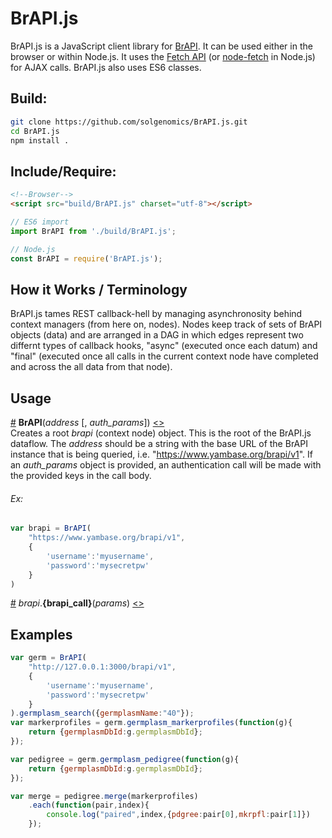 # BrAPI.js

BrAPI.js is a JavaScript client library for [BrAPI](https://brapi.org). It can be used either in the browser or within Node.js. It uses the [Fetch API](https://developer.mozilla.org/en-US/docs/Web/API/Fetch_API) (or [node-fetch]() in Node.js) for AJAX calls. BrAPI.js also uses ES6 classes.

## Build:
```bash
git clone https://github.com/solgenomics/BrAPI.js.git
cd BrAPI.js
npm install .
```

## Include/Require:
```html
<!--Browser-->
<script src="build/BrAPI.js" charset="utf-8"></script>
```
```js
// ES6 import
import BrAPI from './build/BrAPI.js';
```
```js
// Node.js
const BrAPI = require('BrAPI.js');
```

## How it Works / Terminology
BrAPI.js tames REST callback-hell by managing asynchronosity behind context managers (from here on, nodes). Nodes keep track of sets of BrAPI objects (data) and are arranged in a DAG in which edges represent two differnt types of callback hooks, "async" (executed once each datum) and "final" (executed once all calls in the current context node have completed and across the all data from that node).

## Usage
<a name="BrAPI" href="#BrAPI">#</a> **BrAPI**(*address* [, *auth_params*]) [<>](main.js "Source")  
Creates a root *brapi* (context node) object. This is the root of the BrAPI.js dataflow. The *address* should be a string with the base URL of the BrAPI instance that is being queried, i.e. "https://www.yambase.org/brapi/v1". If an *auth_params* object is provided, an authentication call will be made with the provided keys in the call body.  
###### Ex:
```js
var brapi = BrAPI(
    "https://www.yambase.org/brapi/v1",
    {
        'username':'myusername',
        'password':'mysecretpw'
    }
)
```

<a name="BrAPI" href="#BrAPI">#</a> *brapi*.**{brapi_call}**(*params*) [<>](main.js "Source")

## Examples
```js
var germ = BrAPI(
    "http://127.0.0.1:3000/brapi/v1",
    {
        'username':'myusername',
        'password':'mysecretpw'
    }
).germplasm_search({germplasmName:"40"});
var markerprofiles = germ.germplasm_markerprofiles(function(g){
    return {germplasmDbId:g.germplasmDbId};
});

var pedigree = germ.germplasm_pedigree(function(g){
    return {germplasmDbId:g.germplasmDbId};
});

var merge = pedigree.merge(markerprofiles)
    .each(function(pair,index){
        console.log("paired",index,{pdgree:pair[0],mkrpfl:pair[1]})
    });
```
